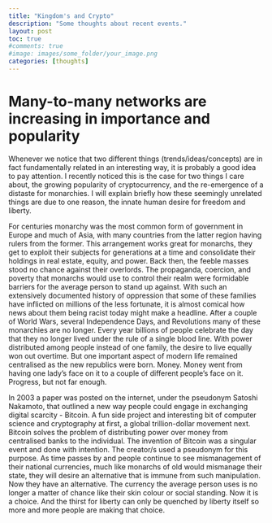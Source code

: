 ```yaml
---
title: "Kingdom's and Crypto"
description: "Some thoughts about recent events."
layout: post
toc: true
#comments: true
#image: images/some_folder/your_image.png
categories: [thoughts]
---
```


# Many-to-many networks are increasing in importance and popularity


Whenever we notice that two different things (trends/ideas/concepts) are in fact fundamentally related in an interesting way, it is probably a good idea to pay attention. I recently noticed this is the case for two things I care about, the growing popularity of cryptocurrency, and the re-emergence of a distaste for monarchies. I will explain briefly how these seemingly unrelated things are due to one reason, the innate human desire for freedom and liberty. 

For centuries monarchy was the most common form of government in Europe and much of Asia, with many countries from the latter region having rulers from the former. This arrangement works great for monarchs, they get to exploit their subjects for generations at a time and consolidate their holdings in real estate, equity, and power. Back then, the feeble masses stood no chance against their overlords. The propaganda, coercion, and poverty that monarchs would use to control their realm were formidable barriers for the average person to stand up against. With such an extensively documented history of oppression that some of these families have inflicted on millions of the less fortunate, it is almost comical how news about them being racist today might make a headline. After a couple of World Wars, several Independence Days, and Revolutions many of these monarchies are no longer. Every year billions of people celebrate the day that they no longer lived under the rule of a single blood line. With power distributed among people instead of one family, the desire to live equally won out overtime. But one important aspect of modern life remained centralised as the new republics were born. Money. Money went from having one lady’s face on it to a couple of different people’s face on it. Progress, but not far enough. 

In 2003 a paper was posted on the internet, under the pseudonym Satoshi Nakamoto, that outlined a new way people could engage in exchanging digital scarcity - Bitcoin. A fun side project and interesting bit of computer science and cryptography at first, a global trillion-dollar movement next. Bitcoin solves the problem of distributing power over money from centralised banks to the individual. The invention of Bitcoin was a singular event and done with intention. The creator/s used a pseudonym for this purpose. As time passes by and people continue to see mismanagement of their national currencies, much like monarchs of old would mismanage their state, they will desire an alternative that is immune from such manipulation. Now they have an alternative. The currency the average person uses is no longer a matter of chance like their skin colour or social standing. Now it is a choice. And the thirst for liberty can only be quenched by liberty itself so more and more people are making that choice.



